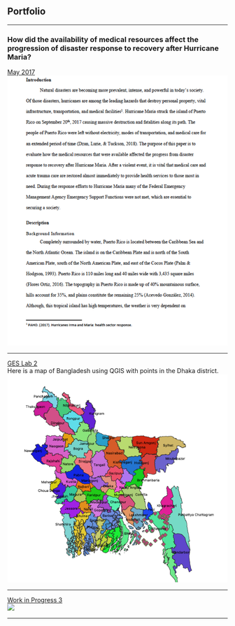## Portfolio

---

### How did the availability of medical resources affect the progression of disaster response to recovery after Hurricane Maria? 

[May 2017](/sample_page)
<br>
<img src="images/Screen Shot 2021-02-14 at 6.54.25 PM.png"/>
<br>

---
[GES Lab 2](/pdf/sample_presentation.pdf)
<br>
Here is a map of Bangladesh using QGIS with points in the Dhaka district.
<br>
<img src="images/Screen Shot 2021-02-14 at 7.23.29 PM.png"/>

---
[Work in Progress 3](http://example.com/)
<br>
<img src="images/dummy_thumbnail.jpg?raw=true"/>

---





